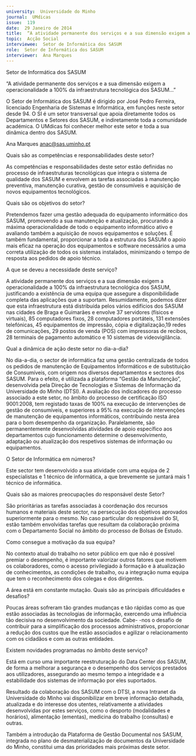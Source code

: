 ```yaml
---
university:  Universidade do Minho
journal:  UMdicas
issue:  119
date:  29 Janeiro de 2014
title:  “A atividade permanente dos serviços e a sua dimensão exigem a operacionalidade a 100% da infraestrutura tecnológica dos SASUM...”
topic:  Acção Social
interviewee:  Setor de Informática dos SASUM 
role:  Setor de Informática dos SASUM 
interviewer:  Ana Marques
---
```

 

 Setor de Informática dos SASUM 

 “A atividade permanente dos serviços e a sua dimensão exigem a operacionalidade a 100% da infraestrutura tecnológica dos SASUM...”

 O Setor de Informática dos SASUM é dirigido por José Pedro Ferreira, licenciado Engenharia de Sistemas e Informática, em funções neste setor desde 94. O SI é um setor transversal que apoia diretamente todos os Departamentos e Setores dos SASUM, e indiretamente toda a comunidade académica. O UMdicas foi conhecer melhor este setor e toda a sua dinâmica dentro dos SASUM.

 Ana Marques 
 anac@sas.uminho.pt 

 Quais são as competências e responsabilidades deste setor?

 As competências e responsabilidades deste setor estão definidas no processo de infraestruturas tecnológicas que integra o sistema de qualidade dos SASUM e envolvem as tarefas associadas à manutenção preventiva, manutenção curativa, gestão de consumíveis e aquisição de novos equipamentos tecnológicos.

 Quais são os objetivos do setor?

 Pretendemos fazer uma gestão adequada do equipamento informático dos SASUM, promovendo a sua manutenção e atualização, procurando a máxima operacionalidade de todo o equipamento informático ativo e avaliando também a aquisição de novos equipamentos e soluções.
 É também fundamental, proporcionar a toda a estrutura dos SASUM o apoio mais eficaz na operação dos equipamentos e software necessários a uma correta utilização de todos os sistemas instalados, minimizando o tempo de resposta aos pedidos de apoio técnico.

 A que se deveu a necessidade deste serviço?

 A atividade permanente dos serviços e a sua dimensão exigem a operacionalidade a 100% da infraestrutura tecnológica dos SASUM, justificando a existência de uma equipa que assegure a disponibilidade completa das aplicações que a suportam.
 Resumidamente, podemos dizer que esta infraestrutura está distribuída pelos vários edifícios dos SASUM nas cidades de Braga e Guimarães e envolve 37 servidores (físicos e virtuais), 85 computadores fixos, 28 computadores portáteis, 131 extensões telefónicas, 45 equipamentos de impressão, cópia e digitalização,19 redes de comunicações, 29 postos de venda (POS) com impressoras de recibos, 28 terminais de pagamento automático e 10 sistemas de videovigilância.

 Qual a dinâmica de ação deste setor no dia-a-dia?

 No dia-a-dia, o sector de informática faz uma gestão centralizada de todos os pedidos de manutenção de Equipamentos Informáticos e de substituição de Consumíveis, com origem nos diversos departamentos e sectores dos SASUM. Para o efeito, é utilizada a plataforma “Gestão da Manutenção”, desenvolvida pela Direção de Tecnologias e Sistemas de Informação da Universidade do Minho (DTSI).
 A avaliação dos indicadores do processo associado a este setor, no âmbito do processo de certificação ISO 9001:2008, tem registado taxas de 100% na execução de intervenções de gestão de consumíveis, e superiores a 95% na execução de intervenções de manutenção de equipamentos informáticos, contribuindo nesta área para o bom desempenho da organização.
 Paralelamente, são permanentemente desenvolvidas atividades de apoio específico aos departamentos cujo funcionamento determine o desenvolvimento, adaptação ou atualização dos respetivos sistemas de informação ou equipamentos.

 O Setor de Informática em números?

 Este sector tem desenvolvido a sua atividade com uma equipa de 2 especialistas e 1 técnico de informática, a que brevemente se juntará mais 1 técnico de informática.

 Quais são as maiores preocupações do responsável deste Setor?

 São prioritárias as tarefas associadas à coordenação dos recursos humanos e materiais deste sector, na persecução dos objetivos aprovados superiormente para o mesmo.
 No caso particular do responsável do SI, estão também envolvidas tarefas que resultam da colaboração próxima com o Departamento Social no âmbito do processo de Bolsas de Estudo.

 Como consegue a motivação da sua equipa?

 No contexto atual do trabalho no setor público em que não é possível premiar o desempenho, é importante valorizar outros fatores que motivem os colaboradores, como o acesso privilegiado à formação e à atualização de conhecimentos, as condições de trabalho, ou a integração numa equipa que tem o reconhecimento dos colegas e dos dirigentes.

 A área está em constante mutação. Quais são as principais dificuldades e desafios?

 Poucas áreas sofreram tão grandes mudanças e tão rápidas como as que estão associadas às tecnologias de informação, exercendo uma influência tão decisiva no desenvolvimento da sociedade. Cabe- -nos o desafio de contribuir para a simplificação dos processos administrativos, proporcionar a redução dos custos que lhe estão associados e agilizar o relacionamento com os cidadãos e com as outras entidades.

 Existem novidades programadas no âmbito deste serviço?

 Está em curso uma importante reestruturação do Data Center dos SASUM, de forma a melhorar a segurança e o desempenho dos serviços prestados aos utilizadores, assegurando ao mesmo tempo a integridade e a estabilidade dos sistemas de informação por eles suportados.

 Resultado da colaboração dos SASUM com o DTSI, a nova Intranet da Universidade do Minho vai disponibilizar em breve informação detalhada, atualizada e do interesse dos utentes, relativamente a atividades desenvolvidas por estes serviços, como o desporto (modalidades e horários), alimentação (ementas), medicina do trabalho (consultas) e outras.

 Também a introdução da Plataforma de Gestão Documental nos SASUM, integrada no plano de desmaterialização de documentos da Universidade do Minho, constitui uma das prioridades mais próximas deste setor.

 

 

